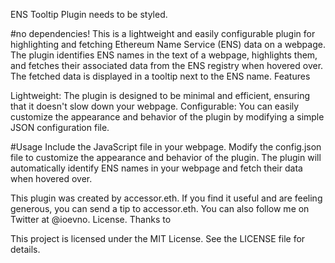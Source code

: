 ENS Tooltip Plugin
needs to be styled.

#no dependencies!
This is a lightweight and easily configurable plugin for highlighting and fetching Ethereum Name Service (ENS) data on a webpage. The plugin identifies ENS names in the text of a webpage, highlights them, and fetches their associated data from the ENS registry when hovered over. The fetched data is displayed in a tooltip next to the ENS name.
Features

Lightweight: The plugin is designed to be minimal and efficient, ensuring that it doesn't slow down your webpage. 
Configurable: You can easily customize the appearance and behavior of the plugin by modifying a simple JSON configuration file.


#Usage
Include the JavaScript file in your webpage.
Modify the config.json file to customize the appearance and behavior of the plugin.
The plugin will automatically identify ENS names in your webpage and fetch their data when hovered over.



This plugin was created by accessor.eth. If you find it useful and are feeling generous, you can send a tip to accessor.eth. You can also follow me on Twitter at @ioevno.
License. Thanks to

This project is licensed under the MIT License. See the LICENSE file for details.
